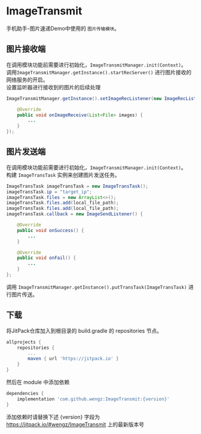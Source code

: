 # ImageTransmit

手机助手-图片速递Demo中使用的 `图片传输模块`。

## 图片接收端

在调用模块功能前需要进行初始化，`ImageTransmitManager.init(Context)`。  
调用`ImageTransmitManager.getInstance().startRecServer()` 进行图片接收的网络服务的开启。  
设置监听器进行接收到的图片的后续处理
```java
ImageTransmitManager.getInstance().setImageRecListener(new ImageRecListener(){

	@Override
	public void onImageReceive(List<File> images) {
		...
	}
});
```

## 图片发送端

在调用模块功能前需要进行初始化，`ImageTransmitManager.init(Context)`。  
构建 `ImageTransTask` 实例来创建图片发送任务。
```java
ImageTransTask imageTransTask = new ImageTransTask();
imageTransTask.ip = "target_ip";
imageTransTask.files = new ArrayList<>();
imageTransTask.files.add(local_file_path);
imageTransTask.files.add(local_file_path);
imageTransTask.callback = new ImageSendListener() {

	@Override
	public void onSuccess() {
		...
	}

	@Override
	public void onFail() {
		...
	}
};
```
调用 `ImageTransmitManager.getInstance().putTransTask(ImageTransTask)` 进行图片传送。

## 下载

将JitPack仓库加入到根目录的 build.gradle 的 repositories 节点。
```gradle
allprojects {
	repositories {
		...
		maven { url 'https://jitpack.io' }
	}
}
```
然后在 module 中添加依赖
```gradle
dependencies {
	implementation 'com.github.wengz:ImageTransmit:{version}'
}
```
添加依赖时请替换下述 {version} 字段为 https://jitpack.io/#wengz/ImageTransmit 上的最新版本号
